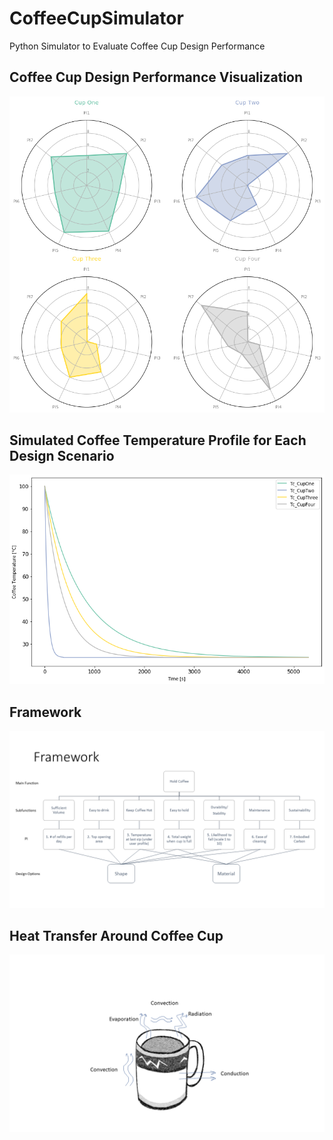 # CoffeeCupSimulator
Python Simulator to Evaluate Coffee Cup Design Performance 


## Coffee Cup Design Performance Visualization
![GitHub Logo](images/result.png)

## Simulated Coffee Temperature Profile for Each Design Scenario
![GitHub Logo](images/CoffeeTemp.png)

## Framework
![GitHub Logo](images/framework.png)
## Heat Transfer Around Coffee Cup
![GitHub Logo](images/CoffeeCupHT.png)


